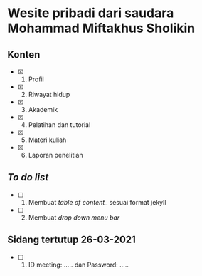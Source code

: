 # Wesite pribadi dari saudara Mohammad Miftakhus Sholikin

## Konten
- [X] 1. Profil
- [X] 2. Riwayat hidup
- [X] 3. Akademik
- [X] 4. Pelatihan dan tutorial
- [X] 5. Materi kuliah
- [X] 6. Laporan penelitian

## _To do list_
- [ ] 1. Membuat _table of content__ sesuai format jekyll
- [ ] 2. Membuat _drop down menu bar_

## Sidang tertutup 26-03-2021 
- [ ] 1. ID meeting: ..... dan Password: .....